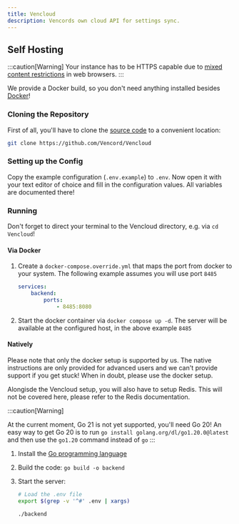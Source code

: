 ```yaml
---
title: Vencloud
description: Vencords own cloud API for settings sync.
---
```


## Self Hosting

:::caution[Warning]
Your instance has to be HTTPS capable due to [mixed content restrictions](https://developer.mozilla.org/en-US/docs/Web/Security/Mixed_content) in web browsers.
:::

We provide a Docker build, so you don't need anything installed besides [Docker](https://docs.docker.com/compose/install/)!

### Cloning the Repository

First of all, you'll have to clone the [source code](https://github.com/Vencord/Vencloud) to a convenient location:

```sh
git clone https://github.com/Vencord/Vencloud
```

### Setting up the Config

Copy the example configuration (`.env.example`) to `.env`. Now open it with your text editor of choice and fill in the configuration values.
All variables are documented there!

### Running

Don't forget to direct your terminal to the Vencloud directory, e.g. via `cd Vencloud`!

#### Via Docker

1. Create a `docker-compose.override.yml` that maps the port from docker to your system.
   The following example assumes you will use port `8485`
    ```yaml
    services:
        backend:
            ports:
                - 8485:8080
    ```
2. Start the docker container via `docker compose up -d`. The server will be available at the configured host, in the above example `8485`

#### Natively

Please note that only the docker setup is supported by us.
The native instructions are only provided for advanced users and we can't provide support if you get stuck!
When in doubt, please use the docker setup.

Alongisde the Vencloud setup, you will also have to setup Redis. This will not be covered here, please refer to the Redis documentation.

:::caution[Warning]

At the current moment, Go 21 is not yet supported, you'll need Go 20!
An easy way to get Go 20 is to run `go install golang.org/dl/go1.20.0@latest` and then use the `go1.20` command instead of `go`
:::

1. Install the [Go programming language](https://go.dev/dl/)
2. Build the code: `go build -o backend`
3. Start the server:

    ```sh
    # Load the .env file
    export $(grep -v '^#' .env | xargs)

    ./backend
    ```
